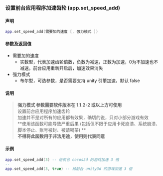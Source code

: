 ### 设置前台应用程序加速齿轮 \(**app\.set\_speed\_add**\)


#### 声明
```lua
app.set_speed_add(需要加的速度 [, 强力模式 ])
```


#### 参数及返回值
- 需要加的速度
    - 实数型，代表加速齿轮倍数，负数为减速，正数为加速，0为不加速也不减速。前台应用重新开启后，加速效果消失
- 强力模式
    - 布尔型，可选参数，是否需要支持 unity 引擎加速，默认 false


#### 说明
> **强力模式 参数需要软件版本在 1\.1\.2\-2 或以上方可使用**  
> 设置前台应用程序加速齿轮  
> 加速并不是对所有的应用都有效果，确切的说，只对小部分游戏有效  
> **使用该函数可能导致严重后果 (包括但不限于应用卡死崩溃、系统崩溃、脚本停止、账号被封、被请喝茶) **  
> **不得将此函数用于非法用途，使用则代表同意**  


#### 示例  
```lua
app.set_speed_add(3) -- 给前台 cocos2d 的游戏加速 3 倍
--
app.set_speed_add(3, true) -- 给前台 unity3d 的游戏加速 3 倍
```

